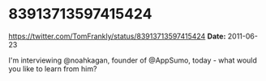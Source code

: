 # 83913713597415424
https://twitter.com/TomFrankly/status/83913713597415424
**Date:** 2011-06-23

I'm interviewing @noahkagan, founder of @AppSumo, today - what would you like to learn from him?
